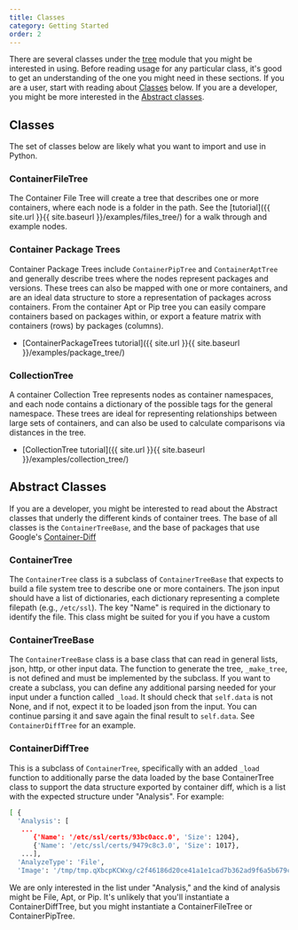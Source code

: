 ```yaml
---
title: Classes
category: Getting Started
order: 2
---
```


There are several classes under the 
[tree](https://github.com/singularityhub/container-tree/tree/master/containertree/tree) 
module that you might be interested
in using. Before reading usage for any particular class, it's good to get
an understanding of the one you might need in these sections. If you 
are a user, start with reading about [Classes](#classes) below. If you are a 
developer, you might be more interested in the [Abstract classes](#abstract-classes).


## Classes

The set of classes below are likely what you want to import and use in Python.

### ContainerFileTree

The Container File Tree will create a tree that describes one or more containers,
where each node is a folder in the path. See the [tutorial]({{ site.url }}{{ site.baseurl }}/examples/files_tree/)
for a walk through and example nodes.

### Container Package Trees

Container Package Trees include `ContainerPipTree` and `ContainerAptTree`
and generally describe trees where the nodes
represent packages and versions. These trees can also be mapped with one
or more containers, and are an ideal data structure to store a representation
of packages across containers. From the container Apt or Pip tree you can easily 
compare containers based on packages within, or export a feature matrix
with containers (rows) by packages (columns).

 - [ContainerPackageTrees tutorial]({{ site.url }}{{ site.baseurl }}/examples/package_tree/)


### CollectionTree

A container Collection Tree represents nodes as container namespaces, and each
node contains a dictionary of the possible tags for the general namespace.
These trees are ideal for representing relationships between large sets of containers,
and can also be used to calculate comparisons via distances in the tree.

 - [CollectionTree tutorial]({{ site.url }}{{ site.baseurl }}/examples/collection_tree/)


## Abstract Classes

If you are a developer, you might be interested to read about the Abstract
classes that underly the different kinds of container trees. The base of all
classes is the `ContainerTreeBase`, and the base of packages that use Google's
[Container-Diff](https://www.github.com/GoogleContainerTools/container-diff/)

### ContainerTree

The `ContainerTree` class is a subclass of `ContainerTreeBase` that expects
to build a file system tree to describe one or more containers. The json input
should have a list of dictionaries, each dictionary representing a complete 
filepath (e.g., `/etc/ssl`). The key "Name" is required in the dictionary to 
identify the file. This class might be suited for you if you have a custom

### ContainerTreeBase

The `ContainerTreeBase` class is a base class that can read in general lists,
json, http, or other input data. The function to generate the tree, `_make_tree`,
is not defined and must be implemented by the subclass. 
If you want to create a subclass, you can define any additional parsing needed 
for your input under a function called `_load`. It should check that `self.data` 
is not None, and if not, expect it to be loaded json from the input. 
You can continue parsing it and save again the final result to `self.data`. 
See `ContainerDiffTree` for an example.

### ContainerDiffTree

This is a subclass of `ContainerTree`, specifically with an added `_load` function
to additionally parse the data loaded by the base ContainerTree class to support 
the data structure exported by container diff, which is a list with the expected
structure under "Analysis". For example:

```bash
[ {
  'Analysis': [
   ...
      {'Name': '/etc/ssl/certs/93bc0acc.0', 'Size': 1204},
      {'Name': '/etc/ssl/certs/9479c8c3.0', 'Size': 1017},
   ...],
  'AnalyzeType': 'File',
  'Image': '/tmp/tmp.qXbcpKCWxg/c2f46186d20ce41a1e1cad7b362ad9f6a5b679cd6535e865c4170cc93f4501a4.tar'}]
```

We are only interested in the list under "Analysis," and the kind of analysis
might be File, Apt, or Pip. It's unlikely that you'll instantiate a ContainerDiffTree,
but you might instantiate a ContainerFileTree or ContainerPipTree.
